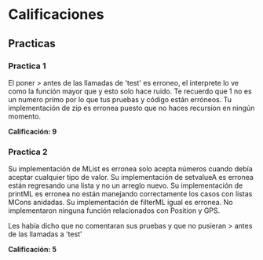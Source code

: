 # Calificaciones

## Practicas

### Practica 1

El poner > antes de las llamadas de 'test' es erroneo, el interprete lo ve como la función mayor que y esto solo hace ruido. Te recuerdo que 1 no es un numero primo por lo que tus pruebas y código están erróneos. Tu implementación de zip es erronea puesto que no haces recursion en ningún momento.

**Calificación: 9**

### Practica 2

Su implementación de MList es erronea solo acepta números cuando debía
aceptar cualquier tipo de valor. Su implementación de setvalueA es erronea están regresando una lista y no un arreglo nuevo. Su implementación de printML es erronea no están manejando correctamente los casos con listas MCons anidadas.
Su implementación de filterML igual es erronea.
No implementaron ninguna función relacionados con Position y GPS.

Les había dicho que no comentaran sus pruebas y que no pusieran > antes de las
llamadas a 'test'

**Calificación: 5**